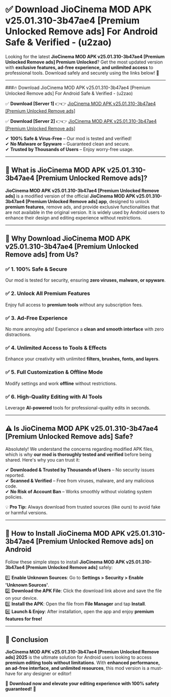 
# ✅ Download JioCinema MOD APK v25.01.310-3b47ae4 [Premium Unlocked Remove ads] For Android Safe & Verified -  (u2zao) 

Looking for the latest **JioCinema MOD APK v25.01.310-3b47ae4 [Premium Unlocked Remove ads] Premium Unlocked**? Get the most updated version with **exclusive features, ad-free experience, and unlimited access** to professional tools. Download safely and securely using the links below! 🚀  

---

###🔥 Download JioCinema MOD APK v25.01.310-3b47ae4 [Premium Unlocked Remove ads] For Android Safe & Verified -  (u2zao)  

✅ **Download [Server 1]** 👉👉 [JioCinema MOD APK v25.01.310-3b47ae4 [Premium Unlocked Remove ads] ](https://apkcomod.com?title=JioCinema_MOD_APK_v25.01.310-3b47ae4_[Premium_Unlocked_Remove_ads])  

✅ **Download [Server 2]** 👉👉 [JioCinema MOD APK v25.01.310-3b47ae4 [Premium Unlocked Remove ads] ](https://apkcomod.com?title=JioCinema_MOD_APK_v25.01.310-3b47ae4_[Premium_Unlocked_Remove_ads])  

✔ **100% Safe & Virus-Free** – Our mod is tested and verified!  
✔ **No Malware or Spyware** – Guaranteed clean and secure.  
✔ **Trusted by Thousands of Users** – Enjoy worry-free usage.  

---

## 📌 What is JioCinema MOD APK v25.01.310-3b47ae4 [Premium Unlocked Remove ads]?  

**JioCinema MOD APK v25.01.310-3b47ae4 [Premium Unlocked Remove ads]** is a modified version of the official **JioCinema MOD APK v25.01.310-3b47ae4 [Premium Unlocked Remove ads] app**, designed to unlock **premium features**, remove ads, and provide exclusive functionalities that are not available in the original version. It is widely used by Android users to enhance their design and editing experience without restrictions.  

---

## 🌟 Why Download JioCinema MOD APK v25.01.310-3b47ae4 [Premium Unlocked Remove ads] from Us?  

### ✅ 1. 100% Safe & Secure  
Our mod is tested for security, ensuring **zero viruses, malware, or spyware**.  

### ✅ 2. Unlock All Premium Features  
Enjoy full access to **premium tools** without any subscription fees.  

### ✅ 3. Ad-Free Experience  
No more annoying ads! Experience a **clean and smooth interface** with zero distractions.  

### ✅ 4. Unlimited Access to Tools & Effects  
Enhance your creativity with unlimited **filters, brushes, fonts, and layers**.  

### ✅ 5. Full Customization & Offline Mode  
Modify settings and work **offline** without restrictions.  

### ✅ 6. High-Quality Editing with AI Tools  
Leverage **AI-powered** tools for professional-quality edits in seconds.  

---

## ⚠️ Is JioCinema MOD APK v25.01.310-3b47ae4 [Premium Unlocked Remove ads] Safe?  

Absolutely! We understand the concerns regarding modified APK files, which is why **our mod is thoroughly tested and verified** before being shared. Here's why you can trust it:  

✔ **Downloaded & Trusted by Thousands of Users** – No security issues reported.  
✔ **Scanned & Verified** – Free from viruses, malware, and any malicious code.  
✔ **No Risk of Account Ban** – Works smoothly without violating system policies.  

💡 **Pro Tip:** Always download from trusted sources (like ours) to avoid fake or harmful versions.  

---

## 📲 How to Install JioCinema MOD APK v25.01.310-3b47ae4 [Premium Unlocked Remove ads] on Android  

Follow these simple steps to install **JioCinema MOD APK v25.01.310-3b47ae4 [Premium Unlocked Remove ads]** safely:  

1️⃣ **Enable Unknown Sources**: Go to **Settings > Security > Enable 'Unknown Sources'**.  
2️⃣ **Download the APK File**: Click the download link above and save the file on your device.  
3️⃣ **Install the APK**: Open the file from **File Manager** and tap **Install**.  
4️⃣ **Launch & Enjoy**: After installation, open the app and enjoy **premium features for free!**  

---

## 🚀 Conclusion  

**JioCinema MOD APK v25.01.310-3b47ae4 [Premium Unlocked Remove ads] 2025** is the ultimate solution for Android users looking to access **premium editing tools without limitations**. With **enhanced performance, an ad-free interface, and unlimited resources**, this mod version is a must-have for any designer or editor!  

🔻 **Download now and elevate your editing experience with 100% safety guaranteed!** 🔻  
